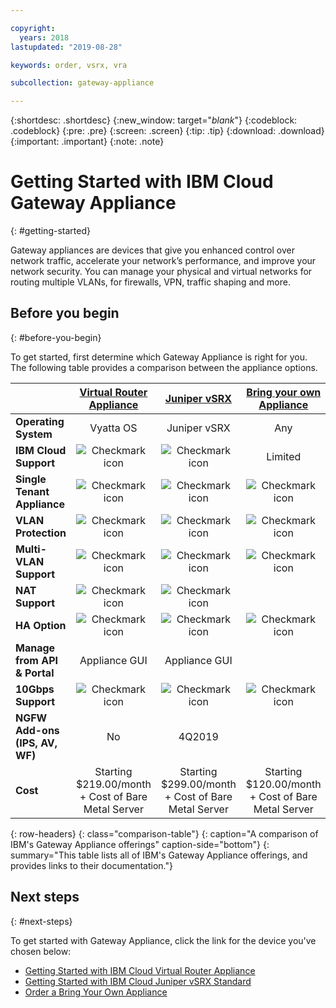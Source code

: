 ```yaml
---

copyright:
  years: 2018
lastupdated: "2019-08-28"

keywords: order, vsrx, vra

subcollection: gateway-appliance

---
```


{:shortdesc: .shortdesc}
{:new_window: target="_blank_"}
{:codeblock: .codeblock}
{:pre: .pre}
{:screen: .screen}
{:tip: .tip}
{:download: .download}
{:important: .important}
{:note: .note}

# Getting Started with IBM Cloud Gateway Appliance
{: #getting-started}

Gateway appliances are devices that give you enhanced control over network traffic, accelerate your network’s performance, and improve your network security. You can manage your physical and virtual networks for routing multiple VLANs, for firewalls, VPN, traffic shaping and more.

## Before you begin
{: #before-you-begin}

To get started, first determine which Gateway Appliance is right for you. The following table provides a comparison between the appliance options.


|        | [Virtual Router Appliance](/docs/infrastructure/virtual-router-appliance) | [Juniper vSRX](/docs/infrastructure/vsrx) |[Bring your own Appliance](/docs/infrastructure/gateway-appliance?topic=gateway-appliance-order-byoa) |
| ------- | :------: | :------: | :------: |
|**Operating System**|Vyatta OS|Juniper vSRX|Any|
|**IBM Cloud Support**|![Checkmark icon](../../icons/checkmark-icon.svg)|![Checkmark icon](../../icons/checkmark-icon.svg)| Limited |
|**Single Tenant Appliance**|![Checkmark icon](../../icons/checkmark-icon.svg)|![Checkmark icon](../../icons/checkmark-icon.svg)|![Checkmark icon](../../icons/checkmark-icon.svg)|
|**VLAN Protection**|![Checkmark icon](../../icons/checkmark-icon.svg)|![Checkmark icon](../../icons/checkmark-icon.svg)|![Checkmark icon](../../icons/checkmark-icon.svg)|
|**Multi-VLAN Support**|![Checkmark icon](../../icons/checkmark-icon.svg)|![Checkmark icon](../../icons/checkmark-icon.svg)|![Checkmark icon](../../icons/checkmark-icon.svg)|
|**NAT Support**|![Checkmark icon](../../icons/checkmark-icon.svg)|![Checkmark icon](../../icons/checkmark-icon.svg)||
|**HA Option**|![Checkmark icon](../../icons/checkmark-icon.svg)|![Checkmark icon](../../icons/checkmark-icon.svg)|![Checkmark icon](../../icons/checkmark-icon.svg)|
|**Manage from API & Portal**|Appliance GUI|Appliance GUI||
|**10Gbps Support**|![Checkmark icon](../../icons/checkmark-icon.svg)|![Checkmark icon](../../icons/checkmark-icon.svg)|![Checkmark icon](../../icons/checkmark-icon.svg)|
|**NGFW Add-ons (IPS, AV, WF)**|No|4Q2019||
|**Cost**| Starting $219.00/month + Cost of Bare Metal Server | Starting $299.00/month + Cost of Bare Metal Server | Starting $120.00/month + Cost of Bare Metal Server |
{: row-headers}
{: class="comparison-table"}
{: caption="A comparison of IBM's Gateway Appliance offerings" caption-side="bottom"}
{: summary="This table lists all of IBM's Gateway Appliance offerings, and provides links to their documentation."}


## Next steps
{: #next-steps}

To get started with Gateway Appliance, click the link for the device you've chosen below:

- [Getting Started with IBM Cloud Virtual Router Appliance](/docs/infrastructure/virtual-router-appliance?topic=virtual-router-appliance-getting-started)
- [Getting Started with IBM Cloud Juniper vSRX Standard](/docs/infrastructure/vsrx?topic=vsrx-getting-started)
- [Order a Bring Your Own Appliance](/docs/infrastructure/gateway-appliance?topic=gateway-appliance-order-byoa)
